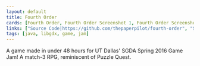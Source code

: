 ```yaml
---
layout: default
title: Fourth Order
cards: [Fourth Order, Fourth Order Screenshot 1, Fourth Order Screenshot 2, Fourth Order Screenshot 3, Fourth Order Screenshot 4]
links: ["Source Code|https://github.com/thepaperpilot/fourth-order", "Store Page|https://thepaperpilot.itch.io/fourth-order"]
tags: [java, libgdx, game, jam]
---
```

A game made in under 48 hours for UT Dallas' SGDA Spring 2016 Game Jam! A match-3 RPG, reminiscent of Puzzle Quest.
